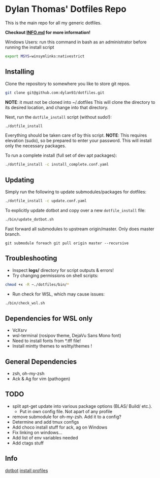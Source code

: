 # Dylan Thomas' Dotfiles Repo

This is the main repo for all my generic dotfiles.

**Checkout [INFO.md](./INFO.md) for more information!**

Windows Users: run this command in bash as an administrator before running the install script

```bash
export MSYS=winsymlinks:nativestrict
```

## Installing

Clone the repository to somewhere you like to store git repos. 

```bash
git clone git@github.com:dylan93/dotfiles.git
```

__NOTE__: it must not be cloned into ~/.dotfiles
This will clone the directory to its desired location, and change into that directory.

Next, run the `dotfile_install` script (without sudo!):

```bash
./dotfile_install
```

Everything should be taken care of by this script. __NOTE__: This requires elevation (sudo), so be prepared to enter your password. This will install only the necessary packages.

To run a complete install (full set of dev apt packages):

```bash
./dotfile_install -c install_complete.conf.yaml
```


## Updating

Simply run the following to update submodules/packages for dotfiles:

```bash
./dotfile_install -c update.conf.yaml
```

To explicitly update dotbot and copy over a new `dotfile_install` file:

```bash
./bin/update_dotbot.sh
```

Fast forward all submodules to upstream origin/master. Only does master branch.
```shell
git submodule foreach git pull origin master --recursive
```


## Troubleshooting

- Inspect __logs/__ directory for script outputs & errors!
- Try changing permissions on shell scripts: 

```bash
chmod +x -R ~./dotfiles/bin/*
```

- Run check for WSL, which may cause issues:

```bash
./bin/check_wsl.sh
```


## Dependencies for WSL only

- VcXsrv
- wsl-terminal (rosipov theme, DejaVu Sans Mono font)
- Need to install fonts from *.tff file!
- Install mintty themes to wsltty/themes !


## General Dependencies
- zsh, oh-my-zsh
- Ack & Ag for vim (pathogen)

## TODO

* split apt-get update into various package options (BLAS/ Build/ etc.). 
  * Put in own config file. Not apart of any profile
* remove submodule for oh-my-zsh. Add it to a config?
* Determine and add tmux configs
* Add choco install stuff for ack, ag on Windows
* Fix linking on windows...
* Add list of env variables needed
* Add ctags stuff

## Info

[dotbot](https://github.com/anishathalye/dotbot/)
[install profiles](https://github.com/shivapoudel/dotfiles)
